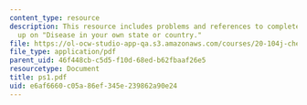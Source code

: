 ```yaml
---
content_type: resource
description: This resource includes problems and references to complete the write
  up on "Disease in your own state or country."
file: https://ol-ocw-studio-app-qa.s3.amazonaws.com/courses/20-104j-chemicals-in-the-environment-toxicology-and-public-health-be-104j-spring-2005/e6af6660c05a86ef345e239862a90e24_ps1.pdf
file_type: application/pdf
parent_uid: 46f448cb-c5d5-f10d-68ed-b62fbaaf26e5
resourcetype: Document
title: ps1.pdf
uid: e6af6660-c05a-86ef-345e-239862a90e24
---
```

